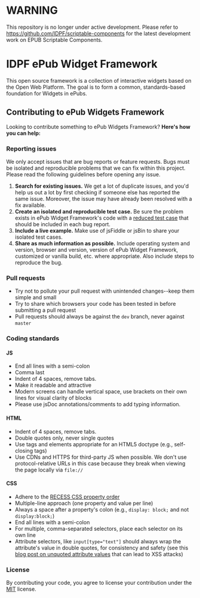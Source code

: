 # WARNING
This repository is no longer under active development. Please refer to https://github.com/IDPF/scriptable-components for the latest development work on EPUB Scriptable Components.

# IDPF ePub Widget Framework

This open source framework is a collection of interactive widgets based on the Open Web Platform. 
The goal is to form a common, standards-based foundation for Widgets in ePubs.

## Contributing to ePub Widgets Framework

Looking to contribute something to ePub Widgets Framework? **Here's how you can help:**


### Reporting issues

We only accept issues that are bug reports or feature requests. Bugs must be isolated and reproducible problems that we can fix within this project. Please read the following guidelines before opening any issue.

1. **Search for existing issues.** We get a lot of duplicate issues, and you'd help us out a lot by first checking if someone else has reported the same issue. Moreover, the issue may have already been resolved with a fix available.
2. **Create an isolated and reproducible test case.** Be sure the problem exists in ePub Widget Framework's code with a [reduced test case](http://css-tricks.com/reduced-test-cases/) that should be included in each bug report.
3. **Include a live example.** Make use of jsFiddle or jsBin to share your isolated test cases.
4. **Share as much information as possible.** Include operating system and version, browser and version, version of ePub Widget Framework, customized or vanilla build, etc. where appropriate. Also include steps to reproduce the bug.



### Pull requests

- Try not to pollute your pull request with unintended changes--keep them simple and small
- Try to share which browsers your code has been tested in before submitting a pull request
- Pull requests should always be against the `dev` branch, never against `master`



### Coding standards

#### JS

- End all lines with a semi-colon
- Comma last
- Indent of 4 spaces, remove tabs.
- Make it readable and attractive
- Modern screens can handle vertical space, use brackets on their own lines for visual clarity of blocks
- Please use jsDoc annotations/comments to add typing information.

#### HTML

- Indent of 4 spaces, remove tabs.
- Double quotes only, never single quotes
- Use tags and elements appropriate for an HTML5 doctype (e.g., self-closing tags)
- Use CDNs and HTTPS for third-party JS when possible. We don't use protocol-relative URLs in this case because they break when viewing the page locally via `file://`

#### CSS

- Adhere to the [RECESS CSS property order](http://markdotto.com/2011/11/29/css-property-order/)
- Multiple-line approach (one property and value per line)
- Always a space after a property's colon (e.g., `display: block;` and not `display:block;`)
- End all lines with a semi-colon
- For multiple, comma-separated selectors, place each selector on its own line
- Attribute selectors, like `input[type="text"]` should always wrap the attribute's value in double quotes, for consistency and safety (see this [blog post on unquoted attribute values](http://mathiasbynens.be/notes/unquoted-attribute-values) that can lead to XSS attacks)




### License

By contributing your code, you agree to license your contribution under the [MIT](http://opensource.org/licenses/MIT) license.
